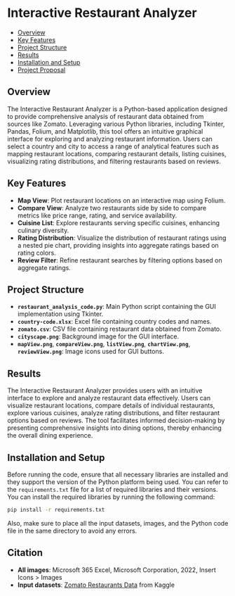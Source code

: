 # Interactive Restaurant Analyzer

- [Overview](#overview)
- [Key Features](#key-features)
- [Project Structure](#project-structure)
- [Results](#results)
- [Installation and Setup](#Installation-and-Setup)
- [Project Proposal](Documents/ProjectProposal.pdf)

## Overview

The Interactive Restaurant Analyzer is a Python-based application designed to provide comprehensive analysis of restaurant data obtained from sources like Zomato. Leveraging various Python libraries, including Tkinter, Pandas, Folium, and Matplotlib, this tool offers an intuitive graphical interface for exploring and analyzing restaurant information. Users can select a country and city to access a range of analytical features such as mapping restaurant locations, comparing restaurant details, listing cuisines, visualizing rating distributions, and filtering restaurants based on reviews.

## Key Features

- **Map View**: Plot restaurant locations on an interactive map using Folium.
- **Compare View**: Analyze two restaurants side by side to compare metrics like price range, rating, and service availability.
- **Cuisine List**: Explore restaurants serving specific cuisines, enhancing culinary diversity.
- **Rating Distribution**: Visualize the distribution of restaurant ratings using a nested pie chart, providing insights into aggregate ratings based on rating colors.
- **Review Filter**: Refine restaurant searches by filtering options based on aggregate ratings.

## Project Structure

- **`restaurant_analysis_code.py`**: Main Python script containing the GUI implementation using Tkinter.
- **`country-code.xlsx`**: Excel file containing country codes and names.
- **`zomato.csv`**: CSV file containing restaurant data obtained from Zomato.
- **`cityscape.png`**: Background image for the GUI interface.
- **`mapView.png`**, **`compareView.png`**, **`listView.png`**, **`chartView.png`**, **`reviewView.png`**: Image icons used for GUI buttons.

## Results

The Interactive Restaurant Analyzer provides users with an intuitive interface to explore and analyze restaurant data effectively. Users can visualize restaurant locations, compare details of individual restaurants, explore various cuisines, analyze rating distributions, and filter restaurant options based on reviews. The tool facilitates informed decision-making by presenting comprehensive insights into dining options, thereby enhancing the overall dining experience.

## Installation and Setup

Before running the code, ensure that all necessary libraries are installed and they support the version of the Python platform being used. You can refer to the `requirements.txt` file for a list of required libraries and their versions. You can install the required libraries by running the following command:

```bash
pip install -r requirements.txt
```

Also, make sure to place all the input datasets, images, and the Python code file in the same directory to avoid any errors.

## Citation

- **All images**: Microsoft 365 Excel, Microsoft Corporation, 2022, Insert Icons > Images
- **Input datasets**: [Zomato Restaurants Data](https://www.kaggle.com/datasets/shrutimehta/zomato-restaurants-data) from Kaggle